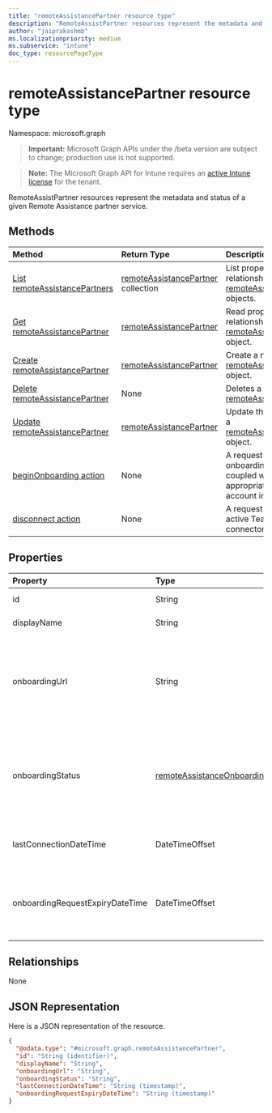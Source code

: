 ```yaml
---
title: "remoteAssistancePartner resource type"
description: "RemoteAssistPartner resources represent the metadata and status of a given Remote Assistance partner service."
author: "jaiprakashmb"
ms.localizationpriority: medium
ms.subservice: "intune"
doc_type: resourcePageType
---
```


# remoteAssistancePartner resource type

Namespace: microsoft.graph

> **Important:** Microsoft Graph APIs under the /beta version are subject to change; production use is not supported.

> **Note:** The Microsoft Graph API for Intune requires an [active Intune license](https://go.microsoft.com/fwlink/?linkid=839381) for the tenant.

RemoteAssistPartner resources represent the metadata and status of a given Remote Assistance partner service.

## Methods
|Method|Return Type|Description|
|:---|:---|:---|
|[List remoteAssistancePartners](../api/intune-remoteassistance-remoteassistancepartner-list.md)|[remoteAssistancePartner](../resources/intune-remoteassistance-remoteassistancepartner.md) collection|List properties and relationships of the [remoteAssistancePartner](../resources/intune-remoteassistance-remoteassistancepartner.md) objects.|
|[Get remoteAssistancePartner](../api/intune-remoteassistance-remoteassistancepartner-get.md)|[remoteAssistancePartner](../resources/intune-remoteassistance-remoteassistancepartner.md)|Read properties and relationships of the [remoteAssistancePartner](../resources/intune-remoteassistance-remoteassistancepartner.md) object.|
|[Create remoteAssistancePartner](../api/intune-remoteassistance-remoteassistancepartner-create.md)|[remoteAssistancePartner](../resources/intune-remoteassistance-remoteassistancepartner.md)|Create a new [remoteAssistancePartner](../resources/intune-remoteassistance-remoteassistancepartner.md) object.|
|[Delete remoteAssistancePartner](../api/intune-remoteassistance-remoteassistancepartner-delete.md)|None|Deletes a [remoteAssistancePartner](../resources/intune-remoteassistance-remoteassistancepartner.md).|
|[Update remoteAssistancePartner](../api/intune-remoteassistance-remoteassistancepartner-update.md)|[remoteAssistancePartner](../resources/intune-remoteassistance-remoteassistancepartner.md)|Update the properties of a [remoteAssistancePartner](../resources/intune-remoteassistance-remoteassistancepartner.md) object.|
|[beginOnboarding action](../api/intune-remoteassistance-remoteassistancepartner-beginonboarding.md)|None|A request to start onboarding.  Must be coupled with the appropriate TeamViewer account information|
|[disconnect action](../api/intune-remoteassistance-remoteassistancepartner-disconnect.md)|None|A request to remove the active TeamViewer connector|

## Properties
|Property|Type|Description|
|:---|:---|:---|
|id|String|Unique identifier of the partner.|
|displayName|String|Display name of the partner.|
|onboardingUrl|String|URL of the partner's onboarding portal, where an administrator can configure their Remote Assistance service.|
|onboardingStatus|[remoteAssistanceOnboardingStatus](../resources/intune-remoteassistance-remoteassistanceonboardingstatus.md)|A friendly description of the current TeamViewer connector status. Possible values are: `notOnboarded`, `onboarding`, `onboarded`.|
|lastConnectionDateTime|DateTimeOffset|Timestamp of the last request sent to Intune by the TEM partner.|
|onboardingRequestExpiryDateTime|DateTimeOffset|When the OnboardingStatus is Onboarding, This is the date time when the onboarding request expires.|

## Relationships
None

## JSON Representation
Here is a JSON representation of the resource.
<!-- {
  "blockType": "resource",
  "keyProperty": "id",
  "@odata.type": "microsoft.graph.remoteAssistancePartner"
}
-->
``` json
{
  "@odata.type": "#microsoft.graph.remoteAssistancePartner",
  "id": "String (identifier)",
  "displayName": "String",
  "onboardingUrl": "String",
  "onboardingStatus": "String",
  "lastConnectionDateTime": "String (timestamp)",
  "onboardingRequestExpiryDateTime": "String (timestamp)"
}
```
